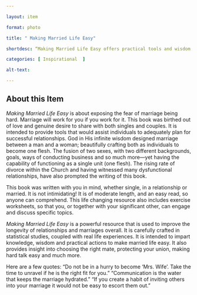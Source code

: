 ```yaml
--- 

layout: item 

format: photo 

title: " Making Married Life Easy"

shortdesc: “Making Married Life Easy offers practical tools and wisdom to navigate relationships and strengthen marriages with love and intention."

categories: [ Inspirational  ]

alt-text:  

--- 
```


## About this Item 

_Making Married Life Easy_ is about exposing the fear of marriage being hard. Marriage will work for you if you work for it. This book was birthed out of love and genuine desire to share with both singles and couples. It is intended to provide tools that would assist individuals to adequately plan for successful relationships. God in His infinite wisdom designed marriage between a man and a woman; beautifully crafting both as individuals to become one flesh. The fusion of two sexes, with two different backgrounds, goals, ways of conducting business and so much more—yet having the capability of functioning as a single unit (one flesh). The rising rate of divorce within the Church and having witnessed many dysfunctional relationships, have also prompted the writing of this book.

This book was written with you in mind, whether single, in a relationship or married. It is not intimidating! It is of moderate length, and an easy read, so anyone can comprehend. This life changing resource also includes exercise worksheets, so that you, or together with your significant other, can engage and discuss specific topics.

_Making Married Life Easy_ is a powerful resource that is used to improve the longevity of relationships and marriages overall. It is carefully crafted in statistical studies, coupled with real life experiences. It is intended to impart knowledge, wisdom and practical actions to make married life easy. It also provides insight into choosing the right mate, protecting your union, making hard talk easy and much more.

Here are a few quotes:
“Do not be in a hurry to become ‘Mrs. Wife’. Take the time to unravel if he is the right
fit for you.”
“Communication is the water that keeps the marriage hydrated.”
“If you create a habit of inviting others into your marriage it would not be easy to escort
them out.”
